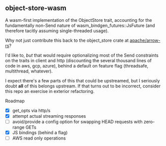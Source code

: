 ## object-store-wasm

A wasm-first implementation of the ObjectStore trait, accounting for the fundamentally non-Send nature of wasm_bindgen_futures::JsFuture (and therefore tacitly assuming single-threaded usage).

Why not just contribute this back to the object_store crate at [apache/arrow-rs](https://github.com/apache/arrow-rs)?

I'd like to, *but* that would require optionalizing most of the Send constraints on the traits in client and http (discounting the several thousand lines of code in aws, gcp, azure), behind a default on feature flag (threadsafe, multithread, whatever). 

I expect there's a few parts of this that could be upstreamed, but I seriously doubt **all** of this belongs upstream. If that turns out to be incorrect, consider this repo an exercise in exterior refactoring.

Roadmap
- [x] get_opts via http/s
- [x] attempt actual streaming responses
- [ ] avoid/provide a config option for swapping HEAD requests with zero-range GETs
- [x] JS bindings (behind a flag)
- [ ] AWS read only operations